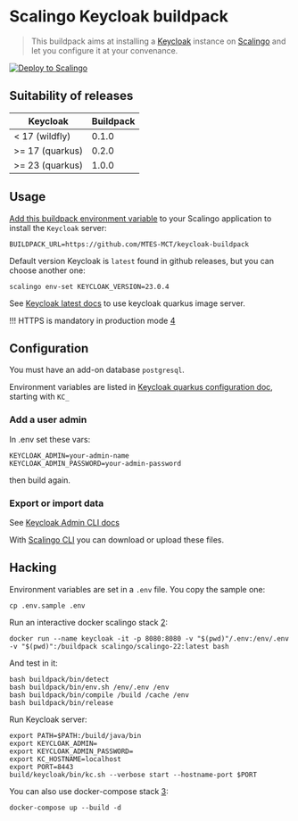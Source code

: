 # Scalingo Keycloak buildpack

> This buildpack aims at installing a [Keycloak](https://keycloak.org) instance on [Scalingo](https://www.scalingo.com) and let you configure it at your convenance.

[![Deploy to Scalingo](https://cdn.scalingo.com/deploy/button.svg)](https://my.scalingo.com/deploy?source=https://github.com/MTES-MCT/keycloak-buildpack)

## Suitability of releases

| Keycloak          | Buildpack |
|-------------------|-----------|
| < 17   (wildfly)  | 0.1.0     |
| >= 17  (quarkus)  | 0.2.0     |
| >= 23  (quarkus)  | 1.0.0     |

## Usage

[Add this buildpack environment variable][1] to your Scalingo application to install the `Keycloak` server:

```shell
BUILDPACK_URL=https://github.com/MTES-MCT/keycloak-buildpack
```

Default version Keycloak is `latest` found in github releases, but you can choose another one:

```shell
scalingo env-set KEYCLOAK_VERSION=23.0.4
```

See [Keycloak latest docs](https://www.keycloak.org/server/containers) to use keycloak quarkus image server.

!!! HTTPS is mandatory in production mode [4]

## Configuration

You must have an add-on database `postgresql`.

Environment variables are listed in [Keycloak quarkus configuration doc](https://www.keycloak.org/server/all-config), starting with `KC_`

### Add a user admin

In .env set these vars:

```shell
KEYCLOAK_ADMIN=your-admin-name
KEYCLOAK_ADMIN_PASSWORD=your-admin-password
```

then build again.

### Export or import data

See [Keycloak Admin CLI docs](https://www.keycloak.org/docs/latest/server_admin/index.html#admin-cli)

With [Scalingo CLI](https://doc.scalingo.com/platform/app/tasks#upload-an-archive-and-extract-it-on-the-server) you can download or upload these files.

## Hacking

Environment variables are set in a `.env` file. You copy the sample one:

```shell
cp .env.sample .env
```

Run an interactive docker scalingo stack [2]:

```shell
docker run --name keycloak -it -p 8080:8080 -v "$(pwd)"/.env:/env/.env -v "$(pwd)":/buildpack scalingo/scalingo-22:latest bash
```

And test in it:

```shell
bash buildpack/bin/detect
bash buildpack/bin/env.sh /env/.env /env
bash buildpack/bin/compile /build /cache /env
bash buildpack/bin/release
```

Run Keycloak server:

```shell
export PATH=$PATH:/build/java/bin
export KEYCLOAK_ADMIN=
export KEYCLOAK_ADMIN_PASSWORD=
export KC_HOSTNAME=localhost
export PORT=8443
build/keycloak/bin/kc.sh --verbose start --hostname-port $PORT
```

You can also use docker-compose stack [3]:

```shell
docker-compose up --build -d
```

[1]: https://doc.scalingo.com/platform/deployment/buildpacks/custom
[2]: https://www.keycloak.org/server/containers
[3]: https://github.com/keycloak/keycloak/tree/main/quarkus/container
[4]: https://www.keycloak.org/server/containers#_starting_the_optimized_keycloak_docker_image

